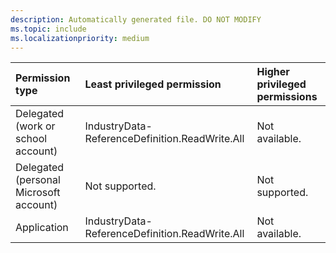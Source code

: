 ```yaml
---
description: Automatically generated file. DO NOT MODIFY
ms.topic: include
ms.localizationpriority: medium
---
```


|Permission type|Least privileged permission|Higher privileged permissions|
|:---|:---|:---|
|Delegated (work or school account)|IndustryData-ReferenceDefinition.ReadWrite.All|Not available.|
|Delegated (personal Microsoft account)|Not supported.|Not supported.|
|Application|IndustryData-ReferenceDefinition.ReadWrite.All|Not available.|